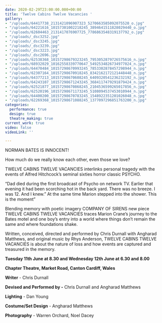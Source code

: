 ```yaml
---
date: 2020-02-29T23:00:00.000+00:00
title: 'Twelve Cabins Twelve Vacancies '
gallery:
- "/uploads/64417738_2131421096907323_5270663585092075520_o.jpg"
- "/uploads/64221616_10157301002218245_3894641511828029440_o.jpg"
- "/uploads/62604463_2131417076907725_7786863548319137792_o.jpg"
- "/uploads/_dsc3252.jpg"
- "/uploads/_dsc3245.jpg"
- "/uploads/_dsc3239.jpg"
- "/uploads/_dsc3223.jpg"
- "/uploads/_dsc2696.jpg"
- "/uploads/62538368_10157298679323245_7953052879726575616_n.jpg"
- "/uploads/68932029_10162558339770647_5492534826734977024_n.jpg"
- "/uploads/64470484_10157298670993245_7853302878457298944_n.jpg"
- "/uploads/62307164_10157298670918245_8342162172121448448_n.jpg"
- "/uploads/64377213_10157298670608245_6409320541236232192_n.jpg"
- "/uploads/64243107_10157298671243245_3684117479291879424_n.jpg"
- "/uploads/62521877_10157298670868245_2104536599265017856_n.jpg"
- "/uploads/62520196_10157298671173245_5108094537453010944_n.jpg"
- "/uploads/64400200_10157298670783245_1548922351201026048_n.jpg"
- "/uploads/62269368_10157298671088245_1377097296851763200_n.jpg"
categories:
  performance: true
  design: true
  theatre_making: true
current_work: true
video: false
videoLink: ''

---
```

NORMAN BATES IS INNOCENT!

How much do we really know each other, even those we love?

TWELVE CABINS TWELVE VACANCIES interlinks personal tragedy with the events of Alfred Hitchcock’s seminal sixties horror classic PSYCHO.

“Dad died during the first broadcast of Psycho on network TV. Earlier that evening it had been scorching hot in the back yard. There was no breeze. I was 12. And I knew.” At the same time Marion stepped into the shower. This is the moment”

Blending memory with poetic imagery COMPANY OF SIRENS new piece TWELVE CABINS TWELVE VACANCIES traces Marion Crane’s journey to the Bates motel and one boy’s entry into a world where things don’t remain the same and where foundations shake.

Written, conceived, directed and performed by Chris Durnall with Angharad Matthews, and original music by Rhys Anderson, TWELVE CABINS TWELVE VACANCIES is about the nature of loss and how events are captured and treasured in the memory.

**Tuesday 11th June at 8.30 and Wednesday 12th June at 6.30 and 8.00**

**Chapter Theatre, Market Road, Canton Cardiff, Wales**

**Writer** - Chris Durnall

**Devised and Performed by -** Chris Durnall and Angharad Matthews

**Lighting** - Dan Young

**Costume/Set Design** - Angharad Matthews

**Photography** - Warren Orchard, Noel Dacey